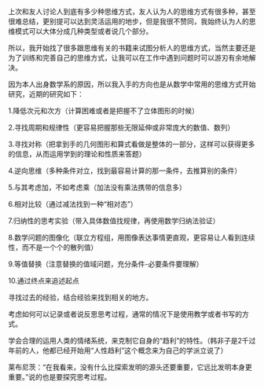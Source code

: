 上次和友人讨论人到底有多少种思维方式，友人认为人的思维方式有很多种，甚至很难总结，更别提可以达到灵活运用的地步，但是我很不赞同，我始终认为人的思维模式可以大体分成几种类型或者说几个部分。

所以，我开始找了很多跟思维有关的书籍来试图分析人的思维方式，当然主要还是为了训练和完善自己的思维方式，让我可以在工作中遇到问题时可以游刃有余地解决。

因为本人出身数学系的原因，所以我入手的方向也是从数学中常用的思维方式开始研究，近期的研究如下：

1.降低次元和次方（计算困难或者是把握不了立体图形的时候）

2.寻找周期和规律性（更容易把握那些无限延伸或非常庞大的数值、数列）

3.寻找对称（把拿到手的几何图形和算式看做是整体的一部分，这样可以获得更多的信息，从而运用学到的理论和性质来答题）

4.逆向思维（多种条件对立，找到最容易计算的那一条件，去推算别的条件）

5.与其考虑加，不如考虑乘（加法没有乘法携带的信息多）

6.相对比较（通过减法找到一种“相对态”）

7.归纳性的思考实验（带入具体数值找规律，再使用数学归纳法验证）

8.数学问题的图像化（联立方程组，用图像表达事情更直观，更容易让人看到连续性，而不是一个个的散列值）

9.等值替换（注意替换的值域问题，充分条件-必要条件要理解）

10.通过终点来追述起点


寻找过去的经验，结合经验来找到相关的地方。

考虑如何可以记录或者说反思思考过程，通常的情况下是使用教学或者书写的方式。

学会合理的运用人类的情绪系统，来克制它自身的“趋利”的特性。（韩非子是2千过年前的人，他都已经开始用“人性趋利”这个概念来为自己的学派立说了）

莱布尼茨：“在我看来，没有什么比探索发明的源头还要重要，它远比发明本身更重要。”说的也是要探究思考过程。